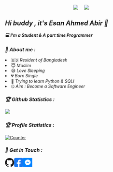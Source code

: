 <!-- Github README -->
<p align="center"><a href="https://github.com/EsanAhmedAbir">
<img height="165" src="https://github-readme-stats.vercel.app/api?username=EsanAhmedAbir&show_icons=true&include_all_commits=true&theme=react&cache_seconds=3200&hide_border=true" /></a>
&nbsp;&nbsp;&nbsp;
<a href="https://github.com/htr-tech"><img src="https://github-readme-stats.vercel.app/api/top-langs/?username=EsanAhmedAbir&layout=compact&theme=react&hide_border=true" />
</a></p>

<h2><b><i>Hi buddy , it's Esan Ahmed Abir 👋</i></b></h2>
<b><i>💻 I'm a Student & A part time Programmer</i></b>

<h3><b><i>🤠 About me :</i></b></h3>
<li> 🇧🇩 <i>Resident of Bangladesh</i></li>
<li> 😇 <i>Muslim</i></li>
<li> 😪 <i>Love Sleeping</i></li>
<li> 💔 <i>Born Single</i></li>
<li> 🐍 <i>Trying to learn Python & SQLI</i></li>
<li> 🤐 <i>Aim : Become a Software Engineer</i></li>

<h3><b><i>🏆 Github Statistics :</i></b></h3>
<a href="https://github.com/EsanAhmedAbir"><img width=550 src="https://github-profile-trophy.vercel.app/?username=EsanAhmedAbir&theme=dracula&no-frame=true&title=Followers,Stars,Commit,Repository,Issues"/></a>

<h3><b><i>🏆 Profile Statistics :</i></b></h3>
<a href="https://github.com/EsanAhmedAbir"><img height="25" title="Counter" src="https://komarev.com/ghpvc/?username=EsanAhmedAbir&color=blueviolet&style=flat-square"></a>

<h3><b><i>📡 Get in Touch :</i></b></h3>
<a href="https://github.com/EsanAhmedAbir"><img align="left" title="Github" alt="Github" width="30px" src="/github.png" /></a>
<a href="https://fb.com/Abir.official.Profile"><img align="left" title="Facebook" alt="Facebook" width="30px" src="/facebook.png" /></a>
<a href="https://m.me/Abir.Official.Profile"><img align="left" title="Messenger" alt="Messenger" width="30px" src="/messenger.png" /></a>


